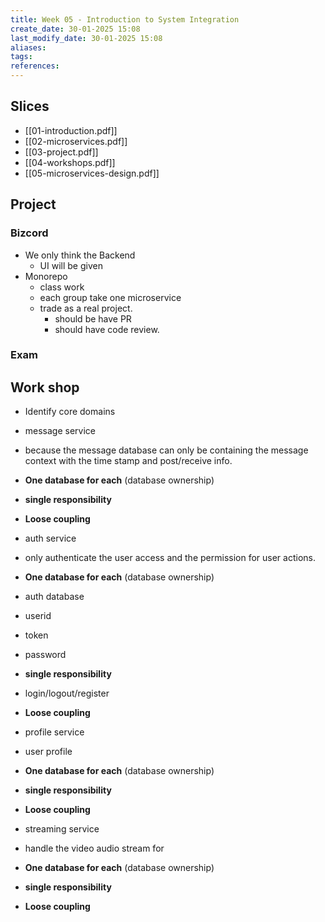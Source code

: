 ```yaml
---
title: Week 05 - Introduction to System Integration
create_date: 30-01-2025 15:08
last_modify_date: 30-01-2025 15:08
aliases: 
tags: 
references:
---
```

## Slices
- [[01-introduction.pdf]]
- [[02-microservices.pdf]]
- [[03-project.pdf]]
- [[04-workshops.pdf]]
- [[05-microservices-design.pdf]]
## Project
### Bizcord
- We only think the Backend
	- UI will be given
- Monorepo
	- class work
	- each group take one microservice
	- trade as a real project.
		- should be have PR
		- should have code review.

### Exam


## Work shop
- Identify core domains

- message service

- because the message database can only be containing the message context with the time stamp and post/receive info.
- **One database for each** (database ownership)
- **single responsibility**
- **Loose coupling**

- auth service

- only authenticate the user access and the permission for user actions.
- **One database for each** (database ownership)

- auth database

- userid
- token
- password

- **single responsibility**

- login/logout/register

- **Loose coupling**

- profile service

- user profile
- **One database for each** (database ownership)
- **single responsibility**
- **Loose coupling**

- streaming service

- handle the video audio stream for
- **One database for each** (database ownership)
- **single responsibility**
- **Loose coupling**

